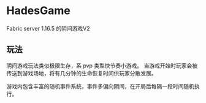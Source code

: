 # HadesGame

Fabric server 1.16.5 的阴间游戏V2

## 玩法

阴间游戏玩法类似极限生存，系 pvp 类型快节奏小游戏。 当游戏开始时玩家会被传送到游戏场地，将有几分钟的生命恢复时间供玩家分散发展。

游戏内包含丰富的随机事件系统，事件多偏向阴间，在开局后每隔一段时间随机执行。